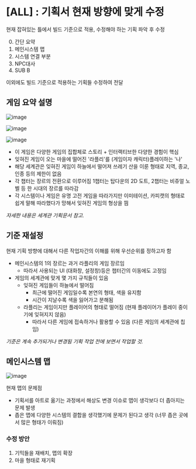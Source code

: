 # [ALL] : 기획서 현재 방향에 맞게 수정

현재 잡혀있는 틀에서 빌드 기준으로 적용, 수정해야 하는 기획 파악 후 수정

0. 간단 요약
1. 메인시스템 맵
2. 시스템 연결 부분
3. NPC대사
4. SUB B

이외에도 빌드 기준으로 적용하는 기획들 수정하여 전달

## 게임 요약 설명

![image](https://github.com/GG-Studio-990001/GameOver/assets/84510455/434ef74e-4875-4194-b58f-ed42882edc75)

![image](https://github.com/GG-Studio-990001/GameOver/assets/84510455/bdf08bf2-b82b-4076-bab7-dd91aba040ef)

![image](https://github.com/GG-Studio-990001/GameOver/assets/84510455/97435de9-218a-4c37-9d36-055796d07f9e)

- 이 게임은 다양한 게임의 집합체로 스토리 + 인터랙티브한 다양한 경험이 핵심
- 잊혀진 게임이 오는 마을에 떨어진 '라플리'를 (게임이자 캐릭터)플레이하는 '나'
- 해당 세계관은 잊혀진 게임이 하늘에서 떨어져 쓰레기 산을 이룬 형태로 지역, 종교, 인종 등의 제한이 없음
- 각 챕터는 장르의 전환으로 이루어짐 1챕터는 탑다운의 2D 도트, 2챕터는 비쥬얼 노벨 등 한 시대의 장르를 따라감
- 각 시스템이나 게임은 유명 고전 게임을 따라가지만 이미테이션, 카피캣의 형태로 쉽게 말해 따라했다가 망해서 잊혀진 게임의 형상을 띔

*자세한 내용은 세계관 기획문서 참고.*

## 기준 재설정

현재 기획 방향에 대해서 다른 작업자간의 이해를 위해 우선순위를 정하고자 함

- 메인시스템의 1의 장르는 과거 라플리의 게임 장르임
  - 따라서 사용되는 UI (대화창, 설정창)등은 챕터간의 이동에도 고정임
- 게임의 세계관에 맞게 몇 가지 규칙들이 있음
  - 잊혀진 게임들이 하늘에서 떨어짐
    - 최근에 떨어진 게임일수록 본연의 형태, 색을 유지함
    - 시간이 지날수록 색을 잃어가고 분해됨
  - 라플리는 게임이지만 플레이어의 형태로 떨어짐 (현재 플레이어가 플레이 중이기에 잊혀지지 않음)
    - 따라서 다른 게임에 접속하거나 활용할 수 있음 (다른 게임의 세계관에 칩임)

*기준은 계속 추가되거나 변경됨 기획 작업 전에 보면서 작업할 것.*

## 메인시스템 맵

![image](https://github.com/GG-Studio-990001/GameOver/assets/84510455/26dc8165-456c-44cf-b3ae-4738ce336478)

현재 맵의 문제점

- 기획서를 아트로 옮기는 과정에서 해상도 변경 이슈로 맵이 생각보다 더 좁아지는 문제 발생
- 좁은 맵에 다양한 시스템의 결합을 생각했기에 문제가 된다고 생각 (너무 좁은 곳에서 많은 형태가 이뤄짐)

### 수정 방안

1. 기믹들을 재배치, 맵의 확장
2. 마을 형태로 재기획
